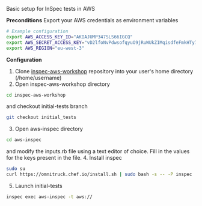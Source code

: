 Basic setup for InSpec tests in AWS

**Preconditions**
Export your AWS credentials as environment variables
```bash
# Example configuration
export AWS_ACCESS_KEY_ID="AKIAJUMP347SLS66IGCQ"
export AWS_SECRET_ACCESS_KEY="vD2lfoNvPdwsofqyuO9jRuWUkZIMqisdfeFmkHTy7ON+w"
export AWS_REGION="eu-west-3"
```
**Configuration**
1. Clone [inspec-aws-workshop](https://github.com/pgorka/inspec-aws-workshop "inspec-aws-workshop") repository into your user's home directory (/home/username)
2. Open inspec-aws-workshop directory
```bash
cd inspec-aws-workshop
```
and checkout initial-tests branch
```bash
git checkout initial_tests
```
3. Open aws-inspec directory
```bash
cd aws-inspec
```
and modify the inputs.rb file using a text editor of choice.
Fill in the values for the keys present in the file.
4. Install inspec
```bash
sudo su
curl https://omnitruck.chef.io/install.sh | sudo bash -s -- -P inspec
```
5. Launch initial-tests
```bash
inspec exec aws-inspec -t aws://
```